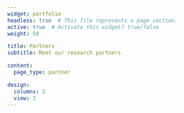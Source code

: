 ```yaml
---
widget: portfolio
headless: true  # This file represents a page section.
active: true  # Activate this widget? true/false
weight: 50

title: Partners
subtitle: Meet our research partners

content:
  page_type: partner

design:
  columns: 2
  view: 3
---
```

